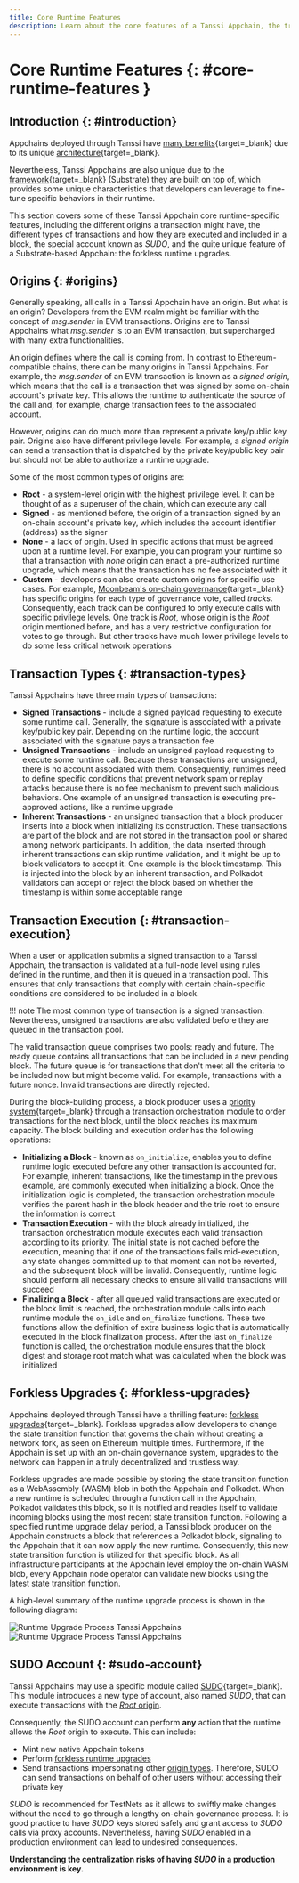 ```yaml
---
title: Core Runtime Features
description: Learn about the core features of a Tanssi Appchain, the transactions types, how they are executed and included in a block, and the forkless runtime upgrades
---
```


# Core Runtime Features {: #core-runtime-features }

## Introduction {: #introduction}

Appchains deployed through Tanssi have [many benefits](/learn/tanssi/overview/#what-tanssi-provides){target=_blank} due to its unique [architecture](/learn/tanssi/overview/#tanssi-architecture){target=_blank}.

Nevertheless, Tanssi Appchains are also unique due to the [framework](/learn/framework/){target=_blank} (Substrate) they are built on top of, which provides some unique characteristics that developers can leverage to fine-tune specific behaviors in their runtime.

This section covers some of these Tanssi Appchain core runtime-specific features, including the different origins a transaction might have, the different types of transactions and how they are executed and included in a block, the special account known as _SUDO_, and the quite unique feature of a Substrate-based Appchain: the forkless runtime upgrades.

## Origins {: #origins}

Generally speaking, all calls in a Tanssi Appchain have an origin. But what is an origin? Developers from the EVM realm might be familiar with the concept of _msg.sender_ in EVM transactions. Origins are to Tanssi Appchains what _msg.sender_ is to an EVM transaction, but supercharged with many extra functionalities.

An origin defines where the call is coming from. In contrast to Ethereum-compatible chains, there can be many origins in Tanssi Appchains. For example, the _msg.sender_ of an EVM transaction is known as a _signed origin_, which means that the call is a transaction that was signed by some on-chain account's private key. This allows the runtime to authenticate the source of the call and, for example, charge transaction fees to the associated account.

However, origins can do much more than represent a private key/public key pair. Origins also have different privilege levels. For example, a _signed origin_ can send a transaction that is dispatched by the private key/public key pair but should not be able to authorize a runtime upgrade. 

Some of the most common types of origins are:

- **Root** - a system-level origin with the highest privilege level. It can be thought of as a superuser of the chain, which can execute any call
- **Signed** - as mentioned before, the origin of a transaction signed by an on-chain account's private key, which includes the account identifier (address) as the signer
- **None** - a lack of origin. Used in specific actions that must be agreed upon at a runtime level. For example, you can program your runtime so that a transaction with _none_  origin can enact a pre-authorized runtime upgrade, which means that the transaction has no fee associated with it
- **Custom** - developers can also create custom origins for specific use cases. For example, [Moonbeam's on-chain governance](https://docs.moonbeam.network/learn/features/governance/){target=_blank} has specific origins for each type of governance vote, called _tracks_. Consequently, each track can be configured to only execute calls with specific privilege levels. One track is _Root_, whose origin is the _Root_ origin mentioned before, and has a very restrictive configuration for votes to go through. But other tracks have much lower privilege levels to do some less critical network operations

## Transaction Types {: #transaction-types}

Tanssi Appchains have three main types of transactions:

- **Signed Transactions** - include a signed payload requesting to execute some runtime call. Generally, the signature is associated with a private key/public key pair. Depending on the runtime logic, the account associated with the signature pays a transaction fee
- **Unsigned Transactions** - include an unsigned payload requesting to execute some runtime call. Because these transactions are unsigned, there is no account associated with them. Consequently, runtimes need to define specific conditions that prevent network spam or replay attacks because there is no fee mechanism to prevent such malicious behaviors. One example of an unsigned transaction is executing pre-approved actions, like a runtime upgrade
- **Inherent Transactions** - an unsigned transaction that a block producer inserts into a block when initializing its construction. These transactions are part of the block and are not stored in the transaction pool or shared among network participants. In addition, the data inserted through inherent transactions can skip runtime validation, and it might be up to block validators to accept it. One example is the block timestamp. This is injected into the block by an inherent transaction, and Polkadot validators can accept or reject the block based on whether the timestamp is within some acceptable range

## Transaction Execution {: #transaction-execution}

When a user or application submits a signed transaction to a Tanssi Appchain, the transaction is validated at a full-node level using rules defined in the runtime, and then it is queued in a transaction pool. This ensures that only transactions that comply with certain chain-specific conditions are considered to be included in a block.

!!! note
    The most common type of transaction is a signed transaction. Nevertheless, unsigned transactions are also validated before they are queued in the transaction pool.

The valid transaction queue comprises two pools: ready and future. The ready queue contains all transactions that can be included in a new pending block. The future queue is for transactions that don't meet all the criteria to be included now but might become valid. For example, transactions with a future nonce. Invalid transactions are directly rejected.

During the block-building process, a block producer uses a [priority system](https://github.com/paritytech/substrate/blob/fb24fda76d613305ebb2e5728c75362c94b64aa1/frame/transaction-payment/src/lib.rs#L614-L681){target=_blank} through a transaction orchestration module to order transactions for the next block, until the block reaches its maximum capacity. The block building and execution order has the following operations:

- **Initializing a Block** - known as `on_initialize`,  enables you to define runtime logic executed before any other transaction is accounted for. For example, inherent transactions, like the timestamp in the previous example, are commonly executed when initializing a block. Once the initialization logic is completed, the transaction orchestration module verifies the parent hash in the block header and the trie root to ensure the information is correct
- **Transaction Execution** - with the block already initialized, the transaction orchestration module executes each valid transaction according to its priority. The initial state is not cached before the execution, meaning that if one of the transactions fails mid-execution, any state changes committed up to that moment can not be reverted, and the subsequent block will be invalid. Consequently, runtime logic should perform all necessary checks to ensure all valid transactions will succeed
- **Finalizing a Block** - after all queued valid transactions are executed or the block limit is reached, the orchestration module calls into each runtime module the `on_idle` and `on_finalize` functions. These two functions allow the definition of extra business logic that is automatically executed in the block finalization process. After the last `on_finalize` function is called, the orchestration module ensures that the block digest and storage root match what was calculated when the block was initialized

## Forkless Upgrades {: #forkless-upgrades}

Appchains deployed through Tanssi have a thrilling feature: [forkless upgrades](https://docs.substrate.io/maintain/runtime-upgrades/){target=_blank}. Forkless upgrades allow developers to change the state transition function that governs the chain without creating a network fork, as seen on Ethereum multiple times. Furthermore, if the Appchain is set up with an on-chain governance system, upgrades to the network can happen in a truly decentralized and trustless way.

Forkless upgrades are made possible by storing the state transition function as a WebAssembly (WASM) blob in both the Appchain and Polkadot. When a new runtime is scheduled through a function call in the Appchain, Polkadot validates this block, so it is notified and readies itself to validate incoming blocks using the most recent state transition function. Following a specified runtime upgrade delay period, a Tanssi block producer on the Appchain constructs a block that references a Polkadot block, signaling to the Appchain that it can now apply the new runtime. Consequently, this new state transition function is utilized for that specific block. As all infrastructure participants at the Appchain level employ the on-chain WASM blob, every Appchain node operator can validate new blocks using the latest state transition function.

A high-level summary of the runtime upgrade process is shown in the following diagram:

![Runtime Upgrade Process Tanssi Appchains](/images/learn/appchains/overview/dark-overview-3.png#only-dark)
![Runtime Upgrade Process Tanssi Appchains](/images/learn/appchains/overview/light-overview-3.png#only-light)

## SUDO Account {: #sudo-account}

Tanssi Appchains may use a specific module called [SUDO](https://paritytech.github.io/polkadot-sdk/master/pallet_sudo/pallet/struct.Pallet.html){target=\_blank}. This module introduces a new type of account, also named _SUDO_, that can execute transactions with the [_Root_ origin](#origins).

Consequently, the SUDO account can perform **any** action that the runtime allows the _Root_ origin to execute. This can include:

- Mint new native Appchain tokens
- Perform [forkless runtime upgrades](#forkless-upgrades)
- Send transactions impersonating other [origin types](#origins). Therefore, SUDO can send transactions on behalf of other users without accessing their private key

_SUDO_ is recommended for TestNets as it allows to swiftly make changes without the need to go through a lengthy on-chain governance process. It is good practice to have _SUDO_ keys stored safely and grant access to _SUDO_ calls via proxy accounts. Nevertheless, having _SUDO_ enabled in a production environment can lead to undesired consequences.

**Understanding the centralization risks of having _SUDO_ in a production environment is key.**